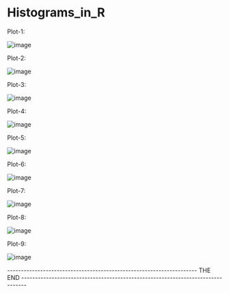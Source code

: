 # Histograms_in_R

Plot-1: 

![image](https://user-images.githubusercontent.com/62785524/142584096-857f216b-81c6-4119-80ba-d46627c57dce.png)

Plot-2:

![image](https://user-images.githubusercontent.com/62785524/142584247-aaffba1d-a4bb-4b4a-be46-2efe790cb205.png)

Plot-3:

![image](https://user-images.githubusercontent.com/62785524/142584298-1d877905-79eb-4e36-8b48-81dfd20d136a.png)

Plot-4:

![image](https://user-images.githubusercontent.com/62785524/142584343-6e3df45d-8a13-4204-9952-1ed1afd9f9ab.png)

Plot-5:

![image](https://user-images.githubusercontent.com/62785524/142584445-90f5f3d3-06b5-49e7-812f-4a97d29059b7.png)

Plot-6:

![image](https://user-images.githubusercontent.com/62785524/142584522-535efac3-9ac3-45ca-bcf1-f81cb2cd9981.png)

Plot-7:

![image](https://user-images.githubusercontent.com/62785524/142584596-03c771e9-d09c-4d45-af62-5d795cf7d2bb.png)

Plot-8:

![image](https://user-images.githubusercontent.com/62785524/142583914-c6a5104b-6804-497d-8550-96a9850423fb.png)

Plot-9:

![image](https://user-images.githubusercontent.com/62785524/142583800-2a0ff369-1981-4306-b106-0fe429e876e7.png)


--------------------------------------------------------------------- THE END --------------------------------------------------------------------------------

